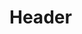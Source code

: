 <!-- TITLE: XML API -->
<!-- SUBTITLE: Данное API позволяет реализовать страницу управления услугами подписки в Личном кабинете провайдера/реселлера, а также добавить услуги Velvica в список уже имеющихся у провайдера услуг.
> Обращаем внимание, что как с технической, так и с маркетинговой точки зрения схема интеграции через API является более сложной и ресурсоемкой, чем интеграция через IFRAME. Если есть возможность, лучше воспользоваться схемой с IFRAME, описанной в другом документе.
 -->

# Header